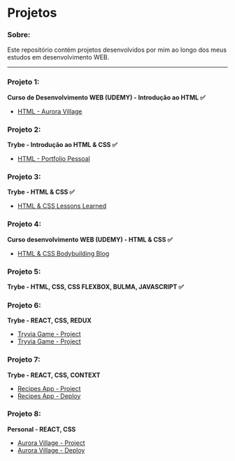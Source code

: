 # Projetos

### Sobre:

Este repositório contém projetos desenvolvidos por mim ao longo dos meus estudos em desenvolvimento WEB.

<hr />

### Projeto 1:
<strong>Curso de Desenvolvimento WEB (UDEMY) - Introdução ao HTML ✅ </strong>
<ul>
<li><a href="https://lucasSGomide.github.io/Aurora_Village_HTML" rel="nofollow">HTML - Aurora Village</a></li>
</ul>

### Projeto 2:
<strong>Trybe - Introdução ao HTML & CSS ✅ </strong>
<ul>
<li><a href="https://lucasSGomide.github.io/Portfolio_Pessoal" rel="nofollow">HTML - Portfolio Pessoal</a></li>
</ul>

### Projeto 3:
<strong>Trybe - HTML & CSS ✅ </strong>
<ul>
<li><a href="https://lucasSGomide.github.io/Lessons_learned" rel="nofollow">HTML & CSS Lessons Learned</a></li>
</ul>

### Projeto 4:
<strong>Curso desenvolvimento WEB (UDEMY) - HTML & CSS ✅ </strong>
<ul>
<li><a href="https://lucasSGomide.github.io/Bodybuilding_blog" rel="nofollow">HTML & CSS Bodybuilding Blog</a></li>
</ul>

### Projeto 5:
<strong>Trybe - HTML, CSS, CSS FLEXBOX, BULMA, JAVASCRIPT ✅ </strong>

### Projeto 6:
<strong>Trybe - REACT, CSS, REDUX </strong>
<ul>
<li><a href="https://github.com/LucasSGomide/Tryvia" rel="nofollow">Tryvia Game - Project</a></li>
<li><a href="https://tryvia-deploy.vercel.app/" rel="nofollow">Tryvia Game - Project</a></li>
</ul>

### Projeto 7:
<strong>Trybe - REACT, CSS, CONTEXT </strong>
<ul>
<li><a href="https://github.com/LucasSGomide/Tryvia" rel="nofollow">Recipes App - Project</a></li>
<li><a href="https://recipes-app-seven.vercel.app/" rel="nofollow">Recipes App - Deploy</a></li>
</ul>

### Projeto 8:
<strong>Personal - REACT, CSS </strong>
<ul>
<li><a href="https://github.com/LucasSGomide/Aurora_Village" rel="nofollow">Aurora Village - Project</a></li>
<li><a href="https://aurora-village-deploy.vercel.app/" rel="nofollow">Aurora Village - Deploy</a></li>
</ul>
